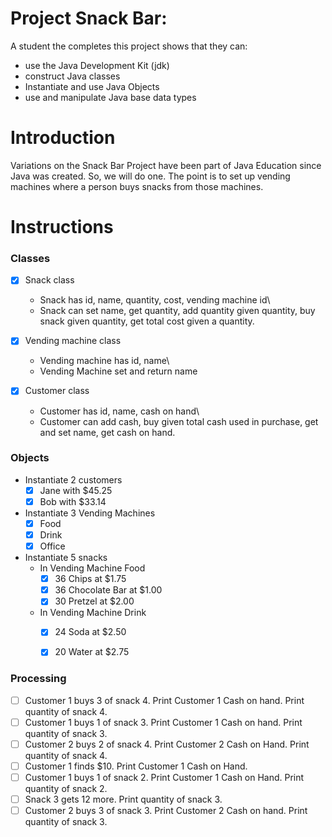 # Project Snack Bar:

A student the completes this project shows that they can:

* use the Java Development Kit (jdk)
* construct Java classes
* Instantiate and use Java Objects
* use and manipulate Java base data types

# Introduction

Variations on the Snack Bar Project have been part of Java Education 
since Java was created. So, we will do one. The point is to set up 
vending machines where a person buys snacks from those machines.

# Instructions

### Classes

- [x] Snack class
    * Snack has id, name, quantity, cost, vending machine id\
    * Snack can set name, get quantity, add quantity given quantity, buy snack given quantity, get total cost given a quantity.

- [x] Vending machine class
    * Vending machine has id, name\
    * Vending Machine set and return name

- [x] Customer class
    * Customer has id, name, cash on hand\
    * Customer can add cash, buy given total cash used in purchase, get and set name, get cash on hand.


### Objects

* Instantiate 2 customers
    - [x] Jane with $45.25
    - [x] Bob with $33.14
* Instantiate 3 Vending Machines
    - [x] Food
    - [x] Drink
    - [x] Office
* Instantiate 5 snacks
    * In Vending Machine Food
        - [x] 36 Chips at $1.75
        - [x] 36 Chocolate Bar at $1.00
        - [x] 30 Pretzel at $2.00
    * In Vending Machine Drink
        - [x] 24 Soda at $2.50
        - [x] 20 Water at $2.75

	
### Processing

- [ ] Customer 1 buys 3 of snack 4. Print Customer 1 Cash on hand. Print quantity of snack 4.
- [ ] Customer 1 buys 1 of snack 3. Print Customer 1 Cash on hand. Print quantity of snack 3.
- [ ] Customer 2 buys 2 of snack 4. Print Customer 2 Cash on Hand. Print quantity of snack 4.
- [ ] Customer 1 finds $10. Print Customer 1 Cash on Hand.
- [ ] Customer 1 buys 1 of snack 2. Print Customer 1 Cash on Hand. Print quantity of snack 2.
- [ ] Snack 3 gets 12 more. Print quantity of snack 3.
- [ ] Customer 2 buys 3 of snack 3. Print Customer 2 Cash on hand. Print quantity of snack 3.
